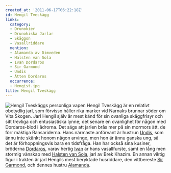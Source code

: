 ```yaml
---
created_at: '2011-06-17T06:22:18Z'
id: Hengil Tveskägg
links:
  category:
  - Drunokier
  - Drunokiska Jarlar
  - Skäggon
  - Vasallriddare
  mention:
  - Alamanda av Dimveden
  - Halsten van Sola
  - Ivan Dordaros
  - Sir Garmond
  - Undis
  - Ätten Dordaros
  occurrence:
  - Hengist.jpg
title: Hengil Tveskägg
---
```


![Hengil Tveskäggs personliga vapen] Hengil Tveskägg är en relativt obetydlig jarl, som förvisso
håller rika marker vid Narnaks brunnar söder om Vita Skogen. Jarl Hengil själv är mest känd för sin
ovanliga skäggfrisyr och sitt trevliga och entusiastiska lynne; det senare en ovanlighet för någon
med Dordaros-blod i ådrorna. Det sägs att jarlen brås mer på sin mormors ätt, de förr mäktiga
Ransariderna. Hans närmaste anförvant är hustrun [Undis], som ännu inte skänkt honom någon arvinge,
men hon är ännu ganska ung, så det är förhoppningsvis bara en tidsfråga. Han har också sina kusiner,
bröderna [Dordaros], varav hertig [Ivan] är hans vasallfurste, samt en lång men stormig vänskap med
[Halsten van Sola], jarl av Brek Khazim. En annan viktig figur i trakten är jarl Hengils mest
beryktade husriddare, den vittbereste [Sir Garmond], och dennes hustru [Alamanda].

  [Hengil Tveskäggs personliga vapen]: Hengist.jpg "Hengil Tveskäggs personliga vapen"
  [Undis]: Undis
  [Dordaros]: Ätten_Dordaros
  [Ivan]: Ivan_Dordaros
  [Halsten van Sola]: Halsten_van_Sola
  [Sir Garmond]: Sir_Garmond
  [Alamanda]: Alamanda_av_Dimveden